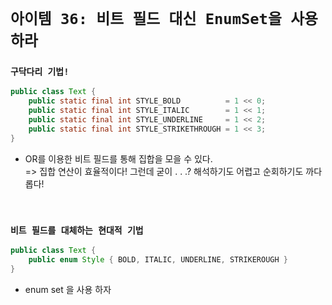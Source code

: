 # `아이템 36: 비트 필드 대신 EnumSet을 사용하라`

### `구닥다리 기법!`
```Java
public class Text {
    public static final int STYLE_BOLD          = 1 << 0;
    public static final int STYLE_ITALIC        = 1 << 1;
    public static final int STYLE_UNDERLINE     = 1 << 2;
    public static final int STYLE_STRIKETHROUGH = 1 << 3;
}
```

- OR를 이용한 비트 필드를 통해 집합을 모을 수 있다.<br>
=> 집합 연산이 효율적이다! 그런데 굳이 . . .? 해석하기도 어렵고 순회하기도 까다롭다!

<br>

### `비트 필드를 대체하는 현대적 기법`
```Java
public class Text {
    public enum Style { BOLD, ITALIC, UNDERLINE, STRIKEROUGH }
}
```

- enum set 을 사용 하자